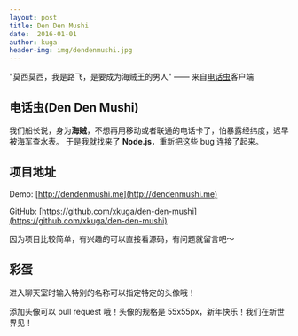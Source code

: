 ```yaml
---
layout: post
title: Den Den Mushi
date:  2016-01-01
author: kuga
header-img: img/dendenmushi.jpg
---
```


"莫西莫西，我是路飞，是要成为海贼王的男人" —— 来自[电话虫](http://dendenmushi.me)客户端

电话虫(Den Den Mushi)
--------------------

我们船长说，身为**海贼**，不想再用移动或者联通的电话卡了，怕暴露经纬度，迟早被海军查水表。
于是我就找来了 **Node.js**，重新把这些 bug 连接了起来。

项目地址
-------

Demo: [http://dendenmushi.me](http://dendenmushi.me)

GitHub: [https://github.com/xkuga/den-den-mushi](https://github.com/xkuga/den-den-mushi)

因为项目比较简单，有兴趣的可以直接看源码，有问题就留言吧～

彩蛋
---

进入聊天室时输入特别的名称可以指定特定的头像哦！

添加头像可以 pull request 哦！头像的规格是 55x55px，新年快乐！我们在新世界见！
